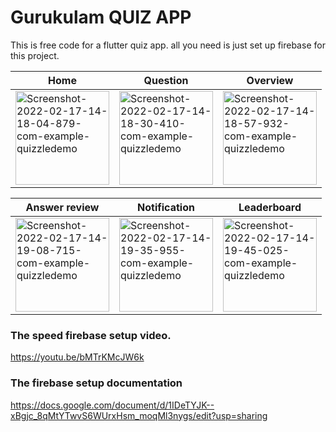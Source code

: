 # Gurukulam QUIZ APP

This is free code for a flutter quiz app. all you need is just set up firebase for this project.

| Home | Question  | Overview  |
| ------------ | ------------ | ------------ |
| <img src="https://i.ibb.co/tby4hC7/Screenshot-2022-02-17-14-18-04-879-com-example-quizzledemo.jpg" alt="Screenshot-2022-02-17-14-18-04-879-com-example-quizzledemo" border="0" width = "150">  |  <img src="https://i.ibb.co/93ChWZP/Screenshot-2022-02-17-14-18-30-410-com-example-quizzledemo.jpg" alt="Screenshot-2022-02-17-14-18-30-410-com-example-quizzledemo" border="0"  width = "150"> |  <img src="https://i.ibb.co/g3226zx/Screenshot-2022-02-17-14-18-57-932-com-example-quizzledemo.jpg" alt="Screenshot-2022-02-17-14-18-57-932-com-example-quizzledemo" border="0" width = "150"> |

| Answer review  |  Notification |  Leaderboard |
| ------------ | ------------ | ------------ |
| <img src="https://i.ibb.co/0j06rgX/Screenshot-2022-02-17-14-19-08-715-com-example-quizzledemo.jpg" alt="Screenshot-2022-02-17-14-19-08-715-com-example-quizzledemo" border="0" width = "150">  |  <img src="https://i.ibb.co/G2FXJqZ/Screenshot-2022-02-17-14-19-35-955-com-example-quizzledemo.jpg" alt="Screenshot-2022-02-17-14-19-35-955-com-example-quizzledemo" border="0" width = "150"> |  <img src="https://i.ibb.co/PYnpCsV/Screenshot-2022-02-17-14-19-45-025-com-example-quizzledemo.jpg" alt="Screenshot-2022-02-17-14-19-45-025-com-example-quizzledemo" border="0" width = "150"> |



### The speed firebase setup video.
https://youtu.be/bMTrKMcJW6k

### The firebase setup documentation
https://docs.google.com/document/d/1IDeTYJK--xBgjc_8qMtYTwvS6WUrxHsm_moqMl3nygs/edit?usp=sharing


